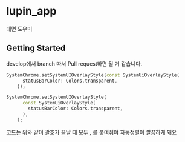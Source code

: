 # lupin_app

대면 도우미

## Getting Started

develop에서 branch 따서 Pull request하면 될 거 같습니다.

```dart
SystemChrome.setSystemUIOverlayStyle(const SystemUiOverlayStyle(
      statusBarColor: Colors.transparent,
    ));
```
```dart
SystemChrome.setSystemUIOverlayStyle(
      const SystemUiOverlayStyle(
        statusBarColor: Colors.transparent,
      ),
    );
```
코드는 위와 같이 괄호가 끝날 때 모두 , 를 붙여줘야 자동정렬이 깔끔하게 돼요
